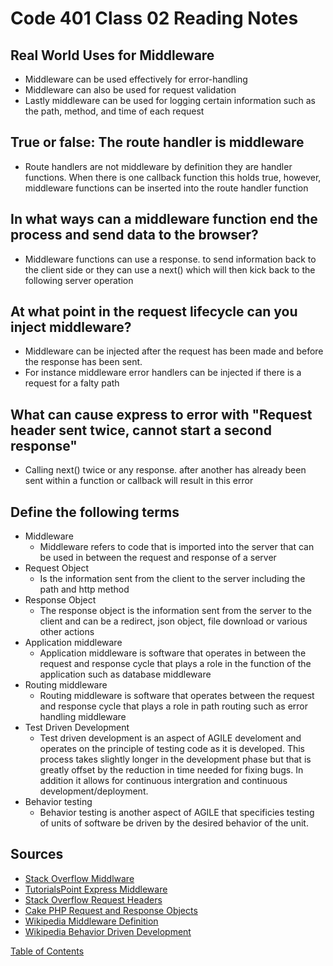 # Code 401 Class 02 Reading Notes

## Real World Uses for Middleware
* Middleware can be used effectively for error-handling
* Middleware can also be used for request validation
* Lastly middleware can be used for logging certain information such as the path, method, and time of each request

## True or false: The route handler is middleware
* Route handlers are not middleware by definition they are handler functions. When there is one callback function this holds true, however, middleware functions can be inserted into the route handler function

## In what ways can a middleware function end the process and send data to the browser?
* Middleware functions can use a response. to send information back to the client side or they can use a next() which will then kick back to the following server operation

## At what point in the request lifecycle can you inject middleware?
* Middleware can be injected after the request has been made and before the response has been sent.
* For instance middleware error handlers can be injected if there is a request for a falty path

## What can cause express to error with "Request header sent twice, cannot start a second response"
* Calling next() twice or any response. after another has already been sent within a function or callback will result in this error

## Define the following terms
* Middleware
  * Middleware refers to code that is imported into the server that can be used in between the request and response of a server
* Request Object
  * Is the information sent from the client to the server including the path and http method
* Response Object
  * The response object is the information sent from the server to the client and can be a redirect, json object, file download or various other actions
* Application middleware
  * Application middleware is software that operates in between the request and response cycle that plays a role in the function of the application such as database middleware
* Routing middleware
  * Routing middleware is software that operates between the request and response cycle that plays a role in path routing such as error handling middleware
* Test Driven Development
  * Test driven development is an aspect of AGILE develoment and operates on the principle of testing code as it is developed. This process takes slightly longer in the development phase but that is greatly offset by the reduction in time needed for fixing bugs. In addition it allows for continuous intergration and continuous development/deployment.
* Behavior testing
  * Behavior testing is another aspect of AGILE that specificies testing of units of software be driven by the desired behavior of the unit.

## Sources
* [Stack Overflow Middlware](https://stackoverflow.com/questions/58925276/what-is-the-difference-between-a-route-handler-and-middleware-function-in-expres#:~:text=They%20are%20not%20middleware%20functions,the%20only%20one%20callback%20function.)
* [TutorialsPoint Express Middleware](https://www.tutorialspoint.com/expressjs/expressjs_middleware.htm)
* [Stack Overflow Request Headers](https://stackoverflow.com/questions/7042340/error-cant-set-headers-after-they-are-sent-to-the-client)
* [Cake PHP Request and Response Objects](https://book.cakephp.org/3/en/controllers/request-response.html#:~:text=The%20request%20and%20response%20objects,HTTP%20responses%20from%20your%20controllers.)
* [Wikipedia Middleware Definition](https://en.wikipedia.org/wiki/Middleware#:~:text=Middleware%20is%20computer%20software%20that,available%20from%20the%20operating%20system.&text=Middleware%20makes%20it%20easier%20for,specific%20purpose%20of%20their%20application.)
* [Wikipedia Behavior Driven Development](https://en.wikipedia.org/wiki/Behavior-driven_development)


[Table of Contents](README.md)